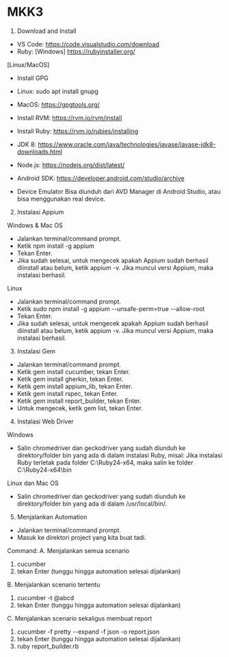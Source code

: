 # MKK3

1. Download and Install

- VS Code:	https://code.visualstudio.com/download
- Ruby:
[Windows]
https://rubyinstaller.org/

[Linux/MacOS]
- Install GPG
- Linux: sudo apt install gnupg
- MacOS: https://gpgtools.org/
- Install RVM: https://rvm.io/rvm/install
- Install Ruby: https://rvm.io/rubies/installing

- JDK 8:	https://www.oracle.com/java/technologies/javase/javase-jdk8-downloads.html
- Node.js:	https://nodejs.org/dist/latest/
- Android SDK:	https://developer.android.com/studio/archive
- Device	Emulator
            Bisa diunduh dari AVD Manager di Android Studio, atau bisa menggunakan real device.

2. Instalasi Appium

Windows & Mac OS
- Jalankan terminal/command prompt.
- Ketik npm install -g appium
- Tekan Enter.
- Jika sudah selesai, untuk mengecek apakah Appium sudah berhasil diinstall atau belum, ketik appium -v. Jika muncul versi Appium, maka instalasi berhasil.

Linux
- Jalankan terminal/command prompt.
- Ketik sudo npm install -g appium --unsafe-perm=true --allow-root
- Tekan Enter.
- Jika sudah selesai, untuk mengecek apakah Appium sudah berhasil diinstall atau belum, ketik appium -v. Jika muncul versi Appium, maka instalasi berhasil.

3. Instalasi Gem

- Jalankan terminal/command prompt.
- Ketik gem install cucumber, tekan Enter.
- Ketik gem install gherkin, tekan Enter.
- Ketik gem install appium_lib, tekan Enter.
- Ketik gem install rspec, tekan Enter.
- Ketik gem install report_builder, tekan Enter.
- Untuk mengecek, ketik gem list, tekan Enter.

4. Instalasi Web Driver

Windows
- Salin chromedriver dan geckodriver yang sudah diunduh ke direktory/folder bin yang ada di dalam instalasi Ruby, misal:
Jika instalasi Ruby terletak pada folder C:\Ruby24-x64, maka salin ke folder C:\Ruby24-x64\bin

Linux dan Mac OS
- Salin chromedriver dan geckodriver yang sudah diunduh ke direktory/folder bin yang ada di dalam /usr/local/bin/.


5. Menjalankan Automation

- Jalankan terminal/command prompt.
- Masuk ke direktori project yang kita buat tadi.

Command:
A. Menjalankan semua scenario
1. cucumber
2. tekan Enter (tunggu hingga automation selesai dijalankan)

B. Menjalankan scenario tertentu
1. cucumber -t @abcd
2. tekan Enter (tunggu hingga automation selesai dijalankan)

C. Menjalankan scenario sekaligus membuat report
1. cucumber -f pretty --expand -f json -o report.json
2. tekan Enter (tunggu hingga automation selesai dijalankan)
3. ruby report_builder.rb